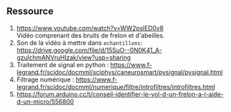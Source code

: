 ## Ressource

1. https://www.youtube.com/watch?v=WW2pslED0v8  
Vidéo comprenant des bruits de frelon et d'abeilles.  
2. Son de la vidéo à mettre dans `echantillons`: https://drive.google.com/file/d/15SuO--0N0K41_A-gzuIchmANVruHIzak/view?usp=sharing
3. Traitement de signal en python : https://www.f-legrand.fr/scidoc/docmml/sciphys/caneurosmart/pysignal/pysignal.html
4. Filtrage numérique : https://www.f-legrand.fr/scidoc/docmml/numerique/filtre/introfiltres/introfiltres.html
5. https://forum.arduino.cc/t/conseil-identifier-le-vol-d-un-frelon-a-l-aide-d-un-micro/556800

